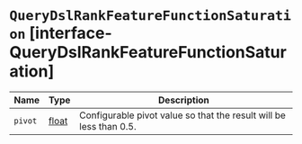 # `QueryDslRankFeatureFunctionSaturation` [interface-QueryDslRankFeatureFunctionSaturation]

| Name | Type | Description |
| - | - | - |
| `pivot` | [float](./float.md) | Configurable pivot value so that the result will be less than 0.5. |
